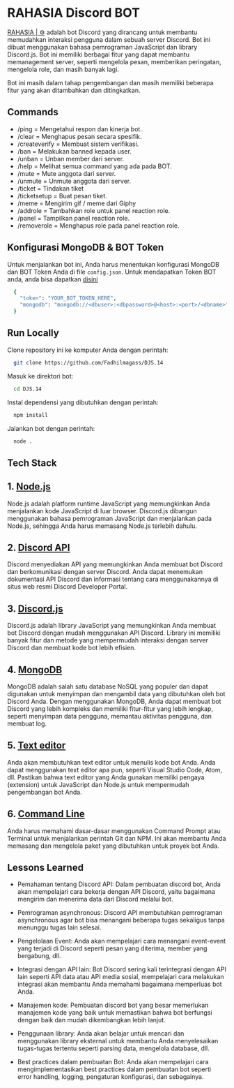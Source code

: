 # RAHASIA Discord BOT

[RAHASIA | ⚙](https://discord.com/api/oauth2/authorize?client_id=1072586274319388682&permissions=8&scope=bot) adalah bot Discord yang dirancang untuk membantu memudahkan interaksi pengguna dalam sebuah server Discord. Bot ini dibuat menggunakan bahasa pemrograman JavaScript dan library Discord.js. Bot ini memiliki berbagai fitur yang dapat membantu memanagement server, seperti mengelola pesan, memberikan peringatan, mengelola role, dan masih banyak lagi.

Bot ini masih dalam tahap pengembangan dan masih memiliki beberapa fitur yang akan ditambahkan dan ditingkatkan.

## Commands

- /ping = Mengetahui respon dan kinerja bot.
- /clear = Menghapus pesan secara spesifik.
- /createverify = Membuat sistem verifikasi.
- /ban = Melakukan banned kepada user.
- /unban = Unban member dari server.
- /help = Melihat semua command yang ada pada BOT.
- /mute = Mute anggota dari server.
- /unmute = Unmute anggota dari server.
- /ticket = Tindakan tiket
- /ticketsetup = Buat pesan tiket.
- /meme = Mengirim gif / meme dari Giphy
- /addrole = Tambahkan role untuk panel reaction role.
- /panel = Tampilkan panel reaction role.
- /removerole = Menghapus role pada panel reaction role.

## Konfigurasi MongoDB & BOT Token

Untuk menjalankan bot ini, Anda harus menentukan konfigurasi MongoDB dan BOT Token Anda di file `config.json`.
Untuk mendapatkan Token BOT anda, anda bisa dapatkan [disini](https://discord.com/developers)

```bash
  {
    "token": "YOUR_BOT_TOKEN_HERE",
    "mongodb": "mongodb://<dbuser>:<dbpassword>@<host>:<port>/<dbname>"
  }
```

## Run Locally

Clone repository ini ke komputer Anda dengan perintah:

```bash
  git clone https://github.com/Fadhilmagass/DJS.14
```

Masuk ke direktori bot:

```bash
  cd DJS.14
```

Instal dependensi yang dibutuhkan dengan perintah:

```bash
  npm install
```

Jalankan bot dengan perintah:

```bash
  node .
```

## Tech Stack

## 1. [Node.js](https://nodejs.org/en/)

Node.js adalah platform runtime JavaScript yang memungkinkan Anda menjalankan kode JavaScript di luar browser. Discord.js dibangun menggunakan bahasa pemrograman JavaScript dan menjalankan pada Node.js, sehingga Anda harus memasang Node.js terlebih dahulu.

## 2. [Discord API](https://github.com/discord/discord-api-docs)

Discord menyediakan API yang memungkinkan Anda membuat bot Discord dan berkomunikasi dengan server Discord. Anda dapat menemukan dokumentasi API Discord dan informasi tentang cara menggunakannya di situs web resmi Discord Developer Portal.

## 3. [Discord.js](https://discord.js.org/#/docs/discord.js/main/general/welcome)

Discord.js adalah library JavaScript yang memungkinkan Anda membuat bot Discord dengan mudah menggunakan API Discord. Library ini memiliki banyak fitur dan metode yang mempermudah interaksi dengan server Discord dan membuat kode bot lebih efisien.

## 4. [MongoDB](https://www.mongodb.com/)

MongoDB adalah salah satu database NoSQL yang populer dan dapat digunakan untuk menyimpan dan mengambil data yang dibutuhkan oleh bot Discord Anda.
Dengan menggunakan MongoDB, Anda dapat membuat bot Discord yang lebih kompleks dan memiliki fitur-fitur yang lebih lengkap, seperti menyimpan data pengguna, memantau aktivitas pengguna, dan membuat log.

## 5. [Text editor](https://code.visualstudio.com/)

Anda akan membutuhkan text editor untuk menulis kode bot Anda. Anda dapat menggunakan text editor apa pun, seperti Visual Studio Code, Atom, dll. Pastikan bahwa text editor yang Anda gunakan memiliki pengaya (extension) untuk JavaScript dan Node.js untuk mempermudah pengembangan bot Anda.

## 6. [Command Line](https://www.codecademy.com/article/command-line-commands)

Anda harus memahami dasar-dasar menggunakan Command Prompt atau Terminal untuk menjalankan perintah Git dan NPM. Ini akan membantu Anda memasang dan mengelola paket yang dibutuhkan untuk proyek bot Anda.

## Lessons Learned

- Pemahaman tentang Discord API: Dalam pembuatan discord bot, Anda akan mempelajari cara bekerja dengan API Discord, yaitu bagaimana mengirim dan menerima data dari Discord melalui bot.

- Pemrograman asynchronous: Discord API membutuhkan pemrograman asynchronous agar bot bisa menangani beberapa tugas sekaligus tanpa menunggu tugas lain selesai.

- Pengelolaan Event: Anda akan mempelajari cara menangani event-event yang terjadi di Discord seperti pesan yang diterima, member yang bergabung, dll.

- Integrasi dengan API lain: Bot Discord sering kali terintegrasi dengan API lain seperti API data atau API media sosial, mempelajari cara melakukan integrasi akan membantu Anda memahami bagaimana memperluas bot Anda.

- Manajemen kode: Pembuatan discord bot yang besar memerlukan manajemen kode yang baik untuk memastikan bahwa bot berfungsi dengan baik dan mudah dikembangkan lebih lanjut.

- Penggunaan library: Anda akan belajar untuk mencari dan menggunakan library eksternal untuk membantu Anda menyelesaikan tugas-tugas tertentu seperti parsing data, mengelola database, dll.

- Best practices dalam pembuatan Bot: Anda akan mempelajari cara mengimplementasikan best practices dalam pembuatan bot seperti error handling, logging, pengaturan konfigurasi, dan sebagainya.
